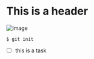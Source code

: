 # This is a header
![image](https://github.com/hiiboo/skills-communicate-using-markdown/assets/130648472/7ff9f8d0-5c01-4b23-99e1-2ade17af7d46)

```
$ git init
```

- [ ] this is a task
